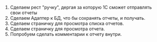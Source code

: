 1. Сделаем рест "ручку", дергая за которую 1С сможет отправлять свои отчеты
2. Сделаем Адаптер к БД, что бы сохранять отчеты, и получать.
3. Сделаем страничку для просмотра списка отчетов.
4. Сделаем страничку для просмотра отчета.
5. Попробуем сделать комментарии к отчету внутри.